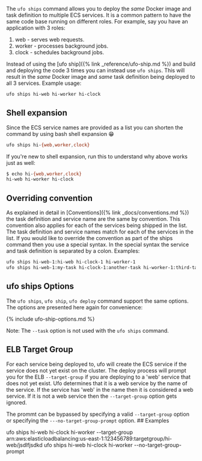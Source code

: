 The `ufo ships` command allows you to deploy the *same* Docker image and task definition to multiple ECS services.  It is a common pattern to have the same code base running on different roles.  For example, say you have an application with 3 roles:

1. web - serves web requests.
2. worker - processes background jobs.
3. clock - schedules background jobs.

Instead of using the [ufo ship]({% link _reference/ufo-ship.md %}) and build and deploying the code 3 times you can instead use `ufo ships`.  This will result in the *same* Docker image and *same* task definition being deployed to all 3 services.  Example usage:

```sh
ufo ships hi-web hi-worker hi-clock
```

## Shell expansion

Since the ECS service names are provided as a list you can shorten the command by using bash shell expansion 😁

```sh
ufo ships hi-{web,worker,clock}
```

If you're new to shell expansion, run this to understand why above works just as well:

```sh
$ echo hi-{web,worker,clock}
hi-web hi-worker hi-clock
```

## Overriding convention

As explained in detail in [Conventions]({% link _docs/conventions.md %}) the task definition and service name are the same by convention.  This convention also applies for each of the services being shipped in the list. The task definition and service names match for each of the services in the list.  If you would like to override the convention as part of the ships command then you use a special syntax. In the special syntax the service and task definition is separated by a colon.  Examples:

```sh
ufo ships hi-web-1:hi-web hi-clock-1 hi-worker-1
ufo ships hi-web-1:my-task hi-clock-1:another-task hi-worker-1:third-task
```

## ufo ships Options

The `ufo ships`, `ufo ship`, `ufo deploy` command support the same options. The options are presented here again for convenience:

{% include ufo-ship-options.md %}

Note: The `--task` option is not used with the `ufo ships` command.

## ELB Target Group

For each service being deployed to, ufo will create the ECS service if the service does not yet exist on the cluster.  The deploy process will prompt you for the ELB `--target-group` if you are deploying to a 'web' service that does not yet exist.  Ufo determines that it is a web service by the name of the service. If the service has 'web' in the name then it is considered a web service. If it is not a web service then the `--target-group` option gets ignored.

The prommt can be bypassed by specifying a valid `--target-group` option or specifying the `---no-target-group-prompt` option.  ## Examples

  ufo ships hi-web hi-clock hi-worker --target-group arn:aws:elasticloadbalancing:us-east-1:123456789:targetgroup/hi-web/jsdlfjsdkd
  ufo ships hi-web hi-clock hi-worker --no-target-group-prompt

